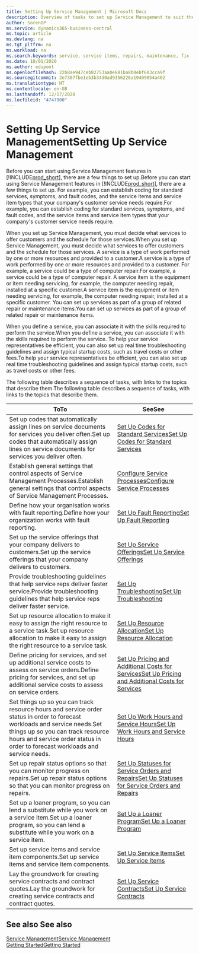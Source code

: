 ```yaml
---
title: Setting Up Service Management | Microsoft Docs
description: Overview of tasks to set up Service Management to suit the way that your organisations manages its services.
author: SorenGP
ms.service: dynamics365-business-central
ms.topic: article
ms.devlang: na
ms.tgt_pltfrm: na
ms.workload: na
ms.search.keywords: service, service items, repairs, maintenance, fix
ms.date: 10/01/2020
ms.author: edupont
ms.openlocfilehash: 22b8ae947ceb82753aa0e881ba8b0ebf603cca9f
ms.sourcegitcommit: 2e7307fbe1eb3b34d0ad9356226a19409054a402
ms.translationtype: HT
ms.contentlocale: en-GB
ms.lasthandoff: 12/17/2020
ms.locfileid: "4747900"
---
```

# <a name="setting-up-service-management"></a><span data-ttu-id="11d54-103">Setting Up Service Management</span><span class="sxs-lookup"><span data-stu-id="11d54-103">Setting Up Service Management</span></span>
<span data-ttu-id="11d54-104">Before you can start using Service Management features in [!INCLUDE[prod_short](includes/prod_short.md)], there are a few things to set up.</span><span class="sxs-lookup"><span data-stu-id="11d54-104">Before you can start using Service Management features in [!INCLUDE[prod_short](includes/prod_short.md)], there are a few things to set up.</span></span> <span data-ttu-id="11d54-105">For example, you can establish coding for standard services, symptoms, and fault codes, and the service items and service item types that your company's customer service needs require.</span><span class="sxs-lookup"><span data-stu-id="11d54-105">For example, you can establish coding for standard services, symptoms, and fault codes, and the service items and service item types that your company's customer service needs require.</span></span>  

<span data-ttu-id="11d54-106">When you set up Service Management, you must decide what services to offer customers and the schedule for those services.</span><span class="sxs-lookup"><span data-stu-id="11d54-106">When you set up Service Management, you must decide what services to offer customers and the schedule for those services.</span></span> <span data-ttu-id="11d54-107">A service is a type of work performed by one or more resources and provided to a customer.</span><span class="sxs-lookup"><span data-stu-id="11d54-107">A service is a type of work performed by one or more resources and provided to a customer.</span></span> <span data-ttu-id="11d54-108">For example, a service could be a type of computer repair.</span><span class="sxs-lookup"><span data-stu-id="11d54-108">For example, a service could be a type of computer repair.</span></span> <span data-ttu-id="11d54-109">A service item is the equipment or item needing servicing, for example, the computer needing repair, installed at a specific customer.</span><span class="sxs-lookup"><span data-stu-id="11d54-109">A service item is the equipment or item needing servicing, for example, the computer needing repair, installed at a specific customer.</span></span> <span data-ttu-id="11d54-110">You can set up services as part of a group of related repair or maintenance items.</span><span class="sxs-lookup"><span data-stu-id="11d54-110">You can set up services as part of a group of related repair or maintenance items.</span></span>  
  
<span data-ttu-id="11d54-111">When you define a service, you can associate it with the skills required to perform the service.</span><span class="sxs-lookup"><span data-stu-id="11d54-111">When you define a service, you can associate it with the skills required to perform the service.</span></span> <span data-ttu-id="11d54-112">To help your service representatives be efficient, you can also set up real time troubleshooting guidelines and assign typical startup costs, such as travel costs or other fees.</span><span class="sxs-lookup"><span data-stu-id="11d54-112">To help your service representatives be efficient, you can also set up real time troubleshooting guidelines and assign typical startup costs, such as travel costs or other fees.</span></span>  

<span data-ttu-id="11d54-113">The following table describes a sequence of tasks, with links to the topics that describe them.</span><span class="sxs-lookup"><span data-stu-id="11d54-113">The following table describes a sequence of tasks, with links to the topics that describe them.</span></span>  
  
| <span data-ttu-id="11d54-114">To</span><span class="sxs-lookup"><span data-stu-id="11d54-114">To</span></span> | <span data-ttu-id="11d54-115">See</span><span class="sxs-lookup"><span data-stu-id="11d54-115">See</span></span> |
| --- | --- |
| <span data-ttu-id="11d54-116">Set up codes that automatically assign lines on service documents for services you deliver often.</span><span class="sxs-lookup"><span data-stu-id="11d54-116">Set up codes that automatically assign lines on service documents for services you deliver often.</span></span> |[<span data-ttu-id="11d54-117">Set Up Codes for Standard Services</span><span class="sxs-lookup"><span data-stu-id="11d54-117">Set Up Codes for Standard Services</span></span>](service-how-setup-service-coding.md)|
| <span data-ttu-id="11d54-118">Establish general settings that control aspects of Service Management Processes.</span><span class="sxs-lookup"><span data-stu-id="11d54-118">Establish general settings that control aspects of Service Management Processes.</span></span>|[<span data-ttu-id="11d54-119">Configure Service Processes</span><span class="sxs-lookup"><span data-stu-id="11d54-119">Configure Service Processes</span></span>](service-setup-service-processes.md)|
| <span data-ttu-id="11d54-120">Define how your organisation works with fault reporting.</span><span class="sxs-lookup"><span data-stu-id="11d54-120">Define how your organization works with fault reporting.</span></span> |[<span data-ttu-id="11d54-121">Set Up Fault Reporting</span><span class="sxs-lookup"><span data-stu-id="11d54-121">Set Up Fault Reporting</span></span>](service-how-setup-fault-reporting.md) |
| <span data-ttu-id="11d54-122">Set up the service offerings that your company delivers to customers.</span><span class="sxs-lookup"><span data-stu-id="11d54-122">Set up the service offerings that your company delivers to customers.</span></span>|[<span data-ttu-id="11d54-123">Set Up Service Offerings</span><span class="sxs-lookup"><span data-stu-id="11d54-123">Set Up Service Offerings</span></span>](service-how-setup-service-offerings.md)|
| <span data-ttu-id="11d54-124">Provide troubleshooting guidelines that help service reps deliver faster service.</span><span class="sxs-lookup"><span data-stu-id="11d54-124">Provide troubleshooting guidelines that help service reps deliver faster service.</span></span> |[<span data-ttu-id="11d54-125">Set Up Troubleshooting</span><span class="sxs-lookup"><span data-stu-id="11d54-125">Set Up Troubleshooting</span></span>](service-how-setup-troubleshooting.md) |
| <span data-ttu-id="11d54-126">Set up resource allocation to make it easy to assign the right resource to a service task.</span><span class="sxs-lookup"><span data-stu-id="11d54-126">Set up resource allocation to make it easy to assign the right resource to a service task.</span></span> |[<span data-ttu-id="11d54-127">Set Up Resource Allocation</span><span class="sxs-lookup"><span data-stu-id="11d54-127">Set Up Resource Allocation</span></span>](service-how-setup-resource-allocation.md) |
| <span data-ttu-id="11d54-128">Define pricing for services, and set up additional service costs to assess on service orders.</span><span class="sxs-lookup"><span data-stu-id="11d54-128">Define pricing for services, and set up additional service costs to assess on service orders.</span></span> |[<span data-ttu-id="11d54-129">Set Up Pricing and Additional Costs for Services</span><span class="sxs-lookup"><span data-stu-id="11d54-129">Set Up Pricing and Additional Costs for Services</span></span>](service-how-setup-service-costs-pricing.md)|
| <span data-ttu-id="11d54-130">Set things up so you can track resource hours and service order status in order to forecast workloads and service needs.</span><span class="sxs-lookup"><span data-stu-id="11d54-130">Set things up so you can track resource hours and service order status in order to forecast workloads and service needs.</span></span>|[<span data-ttu-id="11d54-131">Set Up Work Hours and Service Hours</span><span class="sxs-lookup"><span data-stu-id="11d54-131">Set Up Work Hours and Service Hours</span></span>](service-how-setup-work-service-hours.md)|
| <span data-ttu-id="11d54-132">Set up repair status options so that you can monitor progress on repairs.</span><span class="sxs-lookup"><span data-stu-id="11d54-132">Set up repair status options so that you can monitor progress on repairs.</span></span> | [<span data-ttu-id="11d54-133">Set Up Statuses for Service Orders and Repairs</span><span class="sxs-lookup"><span data-stu-id="11d54-133">Set Up Statuses for Service Orders and Repairs</span></span>](service-order-repair-status.md)|
| <span data-ttu-id="11d54-134">Set up a loaner program, so you can lend a substitute while you work on a service item.</span><span class="sxs-lookup"><span data-stu-id="11d54-134">Set up a loaner program, so you can lend a substitute while you work on a service item.</span></span> |[<span data-ttu-id="11d54-135">Set Up a Loaner Program</span><span class="sxs-lookup"><span data-stu-id="11d54-135">Set Up a Loaner Program</span></span>](service-how-setup-loaner-program.md) |
| <span data-ttu-id="11d54-136">Set up service items and service item components.</span><span class="sxs-lookup"><span data-stu-id="11d54-136">Set up service items and service item components.</span></span> |[<span data-ttu-id="11d54-137">Set Up Service Items</span><span class="sxs-lookup"><span data-stu-id="11d54-137">Set Up Service Items</span></span>](service-how-setup-service-items.md) |
| <span data-ttu-id="11d54-138">Lay the groundwork for creating service contracts and contract quotes.</span><span class="sxs-lookup"><span data-stu-id="11d54-138">Lay the groundwork for creating service contracts and contract quotes.</span></span> |[<span data-ttu-id="11d54-139">Set Up Service Contracts</span><span class="sxs-lookup"><span data-stu-id="11d54-139">Set Up Service Contracts</span></span>](service-how-setup-service-contracts.md) |

## <a name="see-also"></a><span data-ttu-id="11d54-140">See also </span><span class="sxs-lookup"><span data-stu-id="11d54-140">See also</span></span>
[<span data-ttu-id="11d54-141">Service Management</span><span class="sxs-lookup"><span data-stu-id="11d54-141">Service Management</span></span>](service-service.md)  
[<span data-ttu-id="11d54-142">Getting Started</span><span class="sxs-lookup"><span data-stu-id="11d54-142">Getting Started</span></span>](product-get-started.md)  
